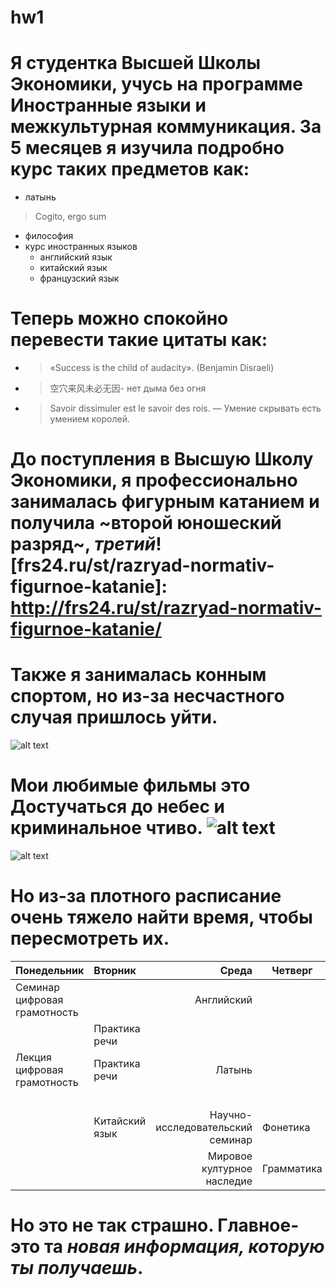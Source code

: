 # hw1
# Я студентка Высшей Школы Экономики, учусь на программе Иностранные языки и межкультурная коммуникация. За 5 месяцев я изучила подробно курс таких предметов как:
* латынь
>Cogito, ergo sum
* философия
* курс иностранных языков
    * английский язык
    * китайский язык
    * французский язык
 # Теперь можно спокойно перевести такие цитаты как:
 * >«Success is the child of audacity». (Benjamin Disraeli)
 * >空穴来风未必无因- нет дыма без огня
 * >Savoir dissimuler est le savoir des rois. — Умение скрывать есть умением королей.

# До поступления в Высшую Школу Экономики, я профессионально занималась фигурным катанием и получила ~второй юношеский разряд~,  ***третий***! [frs24.ru/st/razryad-normativ-figurnoe-katanie]:  http://frs24.ru/st/razryad-normativ-figurnoe-katanie/
# Также я занималась конным спортом, но из-за несчастного случая пришлось уйти. 
![alt text](http://s1.favim.com/orig/150303/depressed-emoji-grunge-pale-Favim.com-2527510.gif)

# Мои любимые фильмы это Достучаться до небес и криминальное чтиво. ![alt text](http://www.vokrug.tv/pic/product/9/8/5/5/medium_9855672b2a5fa05ccc4b8fc1aa0bd71a.jpeg)
![alt text](http://s14.stc.all.kpcdn.net/share/i/4/1068403/wx1080.jpg)
# Но из-за плотного расписание очень тяжело найти время, чтобы пересмотреть их. 

| Понедельник                 |Вторник         |              Среда               | Четверг   |  Пятница       |  Суббота  |
| ---------                   |:---------------| -----:                           |--------   |-------         | ------
| Семинар цифровая грамотность|                |Английский                        |           | Практика речи  | Китайский | 
|                             |Практика речи   |                                  |           | Литература     | Китайский |
| Лекция цифровая грамотность |Практика речи   |  Латынь                          |           | Лекция Вкб     |           |
|                             |                |                                  |           | Лекция Мкн     |           |
|                             |Китайский язык  | Научно-исследовательский семинар | Фонетика  | Грамматика     |           |
|                             |                | Мировое културное наследие       | Грамматика|                |           |
   
# Но это не так страшно. Главное- это та ___новая информация, которую ты получаешь___. 
